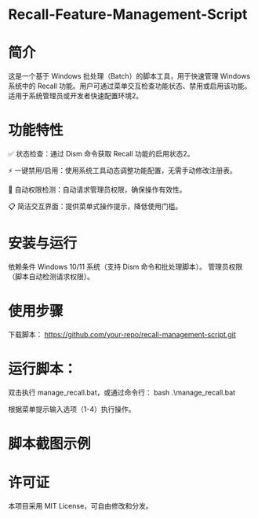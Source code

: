 # Recall-Feature-Management-Script
# 简介
这是一个基于 Windows 批处理（Batch）的脚本工具，用于快速管理 Windows 系统中的 Recall 功能。用户可通过菜单交互检查功能状态、禁用或启用该功能。适用于系统管理员或开发者快速配置环境2。
# 功能特性
✅ 状态检查：通过 Dism 命令获取 Recall 功能的启用状态2。

⚡ 一键禁用/启用：使用系统工具动态调整功能配置，无需手动修改注册表。

🔄 自动权限检测：自动请求管理员权限，确保操作有效性。

📋 简洁交互界面：提供菜单式操作提示，降低使用门槛。

# 安装与运行
依赖条件
Windows 10/11 系统（支持 Dism 命令和批处理脚本）。
管理员权限（脚本自动检测请求权限）。
# 使用步骤
下载脚本：
https://github.com/your-repo/recall-management-script.git  
   
# 运行脚本：
双击执行 manage_recall.bat，或通过命令行：
bash
     .\manage_recall.bat  
     
根据菜单提示输入选项（1-4）执行操作。
# 脚本截图示例



# 许可证
本项目采用 MIT License，可自由修改和分发。
